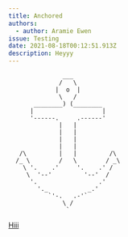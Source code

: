 ```yaml
---
title: Anchored
authors:
  - author: Aramie Ewen
issue: Testing
date: 2021-08-18T00:12:51.913Z
description: Heyyy
---
```

                   ___
                  /   \
                 |  o  |
                  \   /
           ________) (________
          |                   |
          '------.     .------'
                  |   |
                  |   |
                  |   |
                  |   |
       /\         |   |         /\
      /_ \        /   \        / _\
        \ '.    .'     '.    .' /
         \  '--'         '--'  /
          '.                 .'
            '._           _.'
               `'-.   .-'`
                   \ /
                    `
<a name="hii">[Hiii](http://localhost:8000/articles/anchors/#hii)</a>



